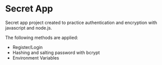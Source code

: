 # Secret App

Secret app project created to practice authentication and encryption with javascript and node.js.

The following methods are applied:

- Register/Login
- Hashing and salting password with bcrypt
- Environment Variables
